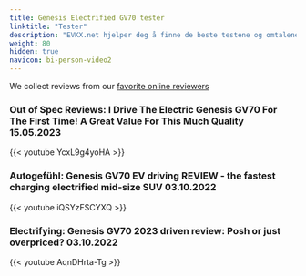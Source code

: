 ```yaml
---
title: Genesis Electrified GV70 tester
linktitle: "Tester"
description: "EVKX.net hjelper deg å finne de beste testene og omtalene av denne modellen. "
weight: 80
hidden: true
navicon: bi-person-video2
---
```

We collect reviews from our [favorite online reviewers](/guides/evreviewers/)

### Out of Spec Reviews: I Drive The Electric Genesis GV70 For The First Time! A Great Value For This Much Quality 15.05.2023

{{< youtube YcxL9g4yoHA >}}

### Autogefühl: Genesis GV70 EV driving REVIEW - the fastest charging electrified mid-size SUV 03.10.2022

{{< youtube iQSYzFSCYXQ >}}

### Electrifying: Genesis GV70 2023 driven review: Posh or just overpriced? 03.10.2022

{{< youtube AqnDHrta-Tg >}}

